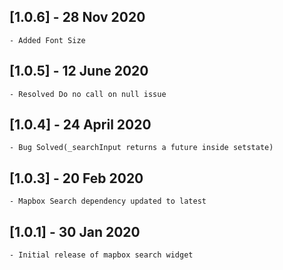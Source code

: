## [1.0.6] - 28 Nov 2020
    - Added Font Size
    
## [1.0.5] - 12 June 2020
    - Resolved Do no call on null issue
  
## [1.0.4] - 24 April 2020
    - Bug Solved(_searchInput returns a future inside setstate)

## [1.0.3] - 20 Feb 2020
    - Mapbox Search dependency updated to latest

## [1.0.1] - 30 Jan 2020

    - Initial release of mapbox search widget
